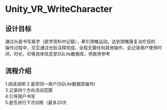 # Unity_VR_WriteCharacter
## 设计目标
通过头部书写鳯字（医学资料中记载），牵引颈椎运动，达到颈椎康复治疗目的</br>
操作过程中，交互通过光标注释完成，全程无需任何其他操作，会记录用户使用时间，时长，ID等具体信息至SQLite数据库，供医师参考
## 流程介绍
1.阅读说明
2.是否同一用户(SQLite数据库操作)</br>
3.记录四个方向活动范围</br>
4.引导用户书写</br>
5.是否进行下次训练（最多20次
